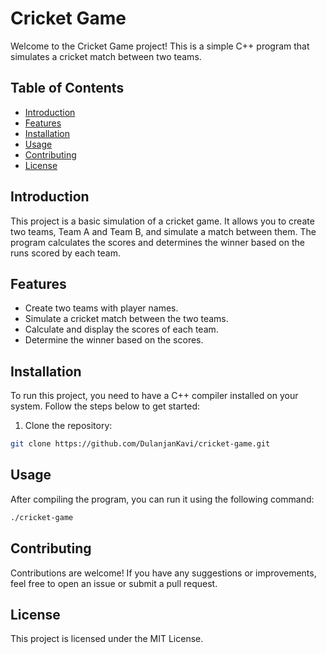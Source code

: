 # Cricket Game

Welcome to the Cricket Game project! This is a simple C++ program that simulates a cricket match between two teams.

## Table of Contents
- [Introduction](#introduction)
- [Features](#features)
- [Installation](#installation)
- [Usage](#usage)
- [Contributing](#contributing)
- [License](#license)


## Introduction

This project is a basic simulation of a cricket game. It allows you to create two teams, Team A and Team B, and simulate a match between them. The program calculates the scores and determines the winner based on the runs scored by each team.

## Features

- Create two teams with player names.
- Simulate a cricket match between the two teams.
- Calculate and display the scores of each team.
- Determine the winner based on the scores.

## Installation

To run this project, you need to have a C++ compiler installed on your system. Follow the steps below to get started:

1. Clone the repository:

```bash
git clone https://github.com/DulanjanKavi/cricket-game.git
```

## Usage
After compiling the program, you can run it using the following command:
```bash
./cricket-game
```

## Contributing
Contributions are welcome! If you have any suggestions or improvements, feel free to open an issue or submit a pull request.

## License
This project is licensed under the MIT License.



